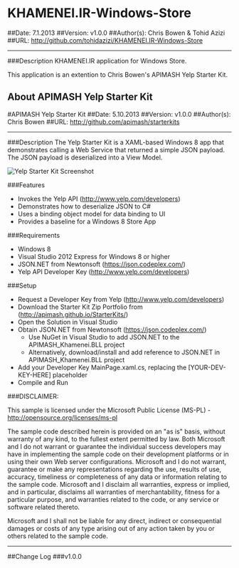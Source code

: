 KHAMENEI.IR-Windows-Store
=========================

##Date: 7.1.2013
##Version: v1.0.0
##Author(s): Chris Bowen & Tohid Azizi
##URL: http://github.com/tohidazizi/KHAMENEI.IR-Windows-Store


----------
###Description
KHAMENEI.IR application for Windows Store.

This application is an extention to Chris Bowen's APIMASH Yelp Starter Kit.

About APIMASH Yelp Starter Kit
------------------------------

#APIMASH Yelp Starter Kit
##Date: 5.10.2013
##Version: v1.0.0
##Author(s): Chris Bowen
##URL: http://github.com/apimash/starterkits

----------
###Description
The Yelp Starter Kit is a XAML-based Windows 8 app that demonstrates calling a Web Service that returned a simple JSON payload. The JSON payload is deserialized into a View Model.

![Yelp Starter Kit Screenshot][1] 

###Features
 - Invokes the Yelp API (http://www.yelp.com/developers)
 - Demonstrates how to deserialize JSON to C#
 - Uses a binding object model for data binding to UI
 - Provides a baseline for a Windows 8 Store App

###Requirements

 - Windows 8
 - Visual Studio 2012 Express for Windows 8 or higher
 - JSON.NET from Newtonsoft (https://json.codeplex.com/)
 - Yelp API Developer Key (http://www.yelp.com/developers)

###Setup

 - Request a Developer Key from Yelp (http://www.yelp.com/developers)
 - Download the Starter Kit Zip Portfolio from (http://apimash.github.io/StarterKits/)
 - Open the Solution in Visual Studio
 - Obtain JSON.NET from Newtonsoft (https://json.codeplex.com/)
    - Use NuGet in Visual Studio to add JSON.NET to the APIMASH_Khamenei.BLL project
    - Alternatively, download/install and add reference to JSON.NET in APIMASH_Khamenei.BLL project
 - Add your Developer Key MainPage.xaml.cs, replacing the [YOUR-DEV-KEY-HERE] placeholder
 - Compile and Run

###DISCLAIMER: 

This sample is licensed under the Microsoft Public License (MS-PL) - http://opensource.org/licenses/ms-pl

The sample code described herein is provided on an "as is" basis, without warranty of any kind, to the fullest extent permitted by law. Both Microsoft and I do not warrant or guarantee the individual success developers may have in implementing the sample code on their development platforms or in using their own Web server configurations. 
Microsoft and I do not warrant, guarantee or make any representations regarding the use, results of use, accuracy, timeliness or completeness of any data or information relating to the sample code. Microsoft and I disclaim all warranties, express or implied, and in particular, disclaims all warranties of merchantability, fitness for a particular purpose, and warranties related to the code, or any service or software related thereto. 

Microsoft and I shall not be liable for any direct, indirect or consequential damages or costs of any type arising out of any action taken by you or others related to the sample code.

----------

##Change Log
###v1.0.0
  
  [1]: https://raw.github.com/apimash/StarterKits/master/APIMASH_Yelp_StarterKit/screenshot_main.png "Yelp Starter Kit Screenshot" 

